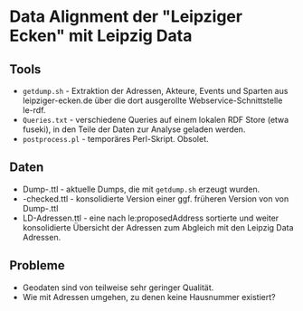 # Data Alignment der "Leipziger Ecken" mit Leipzig Data

## Tools

* `getdump.sh` - Extraktion der Adressen, Akteure, Events und Sparten aus
  leipziger-ecken.de über die dort ausgerollte Webservice-Schnittstelle le-rdf.
* `Queries.txt` - verschiedene Queries auf einem lokalen RDF Store (etwa
  fuseki), in den Teile der Daten zur Analyse geladen werden.
* `postprocess.pl` - temporäres Perl-Skript. Obsolet.

## Daten

* Dump-<Klasse>.ttl - aktuelle Dumps, die mit `getdump.sh` erzeugt wurden.
* <Klasse>-checked.ttl - konsolidierte Version einer ggf. früheren Version von
  von Dump-<Klasse>.ttl
* LD-Adressen.ttl - eine nach le:proposedAddress sortierte und weiter
  konsolidierte Übersicht der Adressen zum Abgleich mit den Leipzig Data
  Adressen.

## Probleme

* Geodaten sind von teilweise sehr geringer Qualität.
* Wie mit Adressen umgehen, zu denen keine Hausnummer existiert? 
